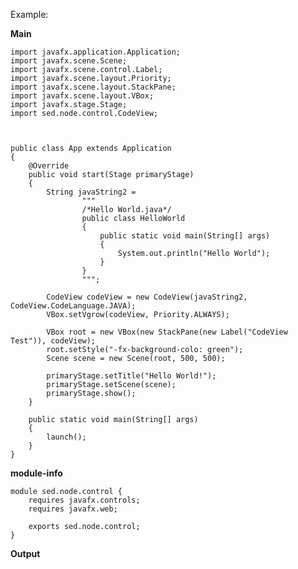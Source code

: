 Example:

**Main**

    import javafx.application.Application;
    import javafx.scene.Scene;
    import javafx.scene.control.Label;
    import javafx.scene.layout.Priority;
    import javafx.scene.layout.StackPane;
    import javafx.scene.layout.VBox;
    import javafx.stage.Stage;
    import sed.node.control.CodeView;
    
    
    
    public class App extends Application 
    {
        @Override
        public void start(Stage primaryStage) 
        {
            String javaString2 =
                    """
                    /*Hello World.java*/
                    public class HelloWorld
                    {
                        public static void main(String[] args)
                        {
                            System.out.println("Hello World");
                        }
                    }
                    """;
    
            CodeView codeView = new CodeView(javaString2, CodeView.CodeLanguage.JAVA);
            VBox.setVgrow(codeView, Priority.ALWAYS);
    
            VBox root = new VBox(new StackPane(new Label("CodeView Test")), codeView);
            root.setStyle("-fx-background-colo: green");
            Scene scene = new Scene(root, 500, 500);
    
            primaryStage.setTitle("Hello World!");
            primaryStage.setScene(scene);
            primaryStage.show();
        }
    
        public static void main(String[] args) 
        {
            launch();
        }
    }

**module-info**

    module sed.node.control {
        requires javafx.controls;
        requires javafx.web;
        
        exports sed.node.control;
    }


**Output**


     
